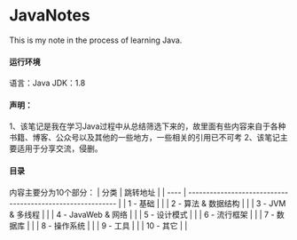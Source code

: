 # JavaNotes
This is my note in the process of learning Java.

#### 运行环境
语言：Java
JDK：1.8

#### 声明：
1、该笔记是我在学习Java过程中从总结筛选下来的，故里面有些内容来自于各种书籍、博客、公众号以及其他的一些地方，一些相关的引用已不可考
2、该笔记主要适用于分享交流，侵删。

#### 目录
内容主要分为10个部分：
| 分类 | 跳转地址                                                    | 
| ---- | ---------------------------------------------------------- | 
| 1 - 基础    | []() |
| 2 - 算法 & 数据结构    | []() |
| 3 - JVM & 多线程    | []() |
| 4 - JavaWeb & 网络    | []() |
| 5 - 设计模式    | []() |
| 6 - 流行框架    | []() |
| 7 - 数据库    | []() |
| 8 - 操作系统    | []() |
| 9 - 工具    | []() |
| 10 - 其它    | []() |
